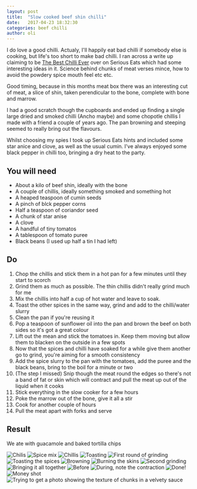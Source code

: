 ```yaml
---
layout: post
title:  "Slow cooked beef shin chilli"
date:   2017-04-23 18:32:30
categories: beef chilli
author: oli
---
```


I do love a good chilli.  Actualy, I'll happily eat bad chilli if somebody else is cooking, but life's too short to make bad chilli.  I ran across a write up claiming to be [The Best Chilli Ever](http://www.seriouseats.com/2010/01/how-to-make-the-best-chili-ever-recipe-super-bowl.html) over on Serious Eats which had some interesting ideas in it.  Science behind chunks of meat verses mince, how to avoid the powdery spice mouth feel etc etc.

Good timing, because in this months meat box there was an interesting cut of meat, a slice of shin, taken perendicular to the bone, complete with bone and marrow.

I had a good scratch though the cupboards and ended up finding a single large dried and smoked chilli (Ancho maybe) and some chopotle chillis I made with a friend a couple of years ago.  The pan browning and steeping seemed to really bring out the flavours.

Whilst choosing my spies I took up Serious Eats hints and included some star anice and clove, as well as the usual cumin.  I've always enjoyed some black pepper in chilli too, bringing a dry heat to the party.

## You will need

* About a kilo of beef shin, ideally with the bone
* A couple of chillis, ideally something smoked and something hot
* A heaped teaspoon of cumin seeds
* A pinch of blck pepper corns
* Half a teaspoon of coriandor seed
* A chunk of star anise
* A clove
* A handful of tiny tomatos
* A tablespoon of tomato puree
* Black beans (I used up half a tin I had left)


## Do

1. Chop the chillis and stick them in a hot pan for a few minutes until they start to scorch
2. Grind them as much as possible.  The thin chillis didn't really grind much for me
3. Mix the chillis into half a cup of hot water and leave to soak.
4. Toast the other spices in the same way, grind and add to the chilli/water slurry
5. Clean the pan if you're reusing it
6. Pop a teaspoon of sunflower oil into the pan and brown the beef on both sides so it's got a great colour
7. Lift out the mean and stick the tomatoes in.  Keep them moving but allow them to blacken on the outside in a few spots
8. Now that the spices and chilli have soaked for a while give them another go to grind, you're aiming for a smooth consistency
9. Add the spice slurry to the pan with the tomatoes, add the puree and the black beans, bring to the boil for a minute or two
10. (The step I missed) Snip though the meat round the edges so there's not a band of fat or skin which will contract and pull the meat up out of the liquid when it cooks
11. Stick everything in the slow cooker for a few hours
12. Poke the marrow out of the bone, give it all a stir
13. Cook for another couple of hours
14. Pull the meat apart with forks and serve


## Result

We ate with guacamole and baked tortilla chips

![Chilis](/images/shin_beef_chilli/shin_beef_chilli_01.jpg)
![Spice mix](/images/shin_beef_chilli/shin_beef_chilli_02.jpg)
![Chillis](/images/shin_beef_chilli/shin_beef_chilli_03.jpg)
![Toasting](/images/shin_beef_chilli/shin_beef_chilli_04.jpg)
![First round of grinding](/images/shin_beef_chilli/shin_beef_chilli_05.jpg)
![Toasting the spices](/images/shin_beef_chilli/shin_beef_chilli_06.jpg)
![Browning](/images/shin_beef_chilli/shin_beef_chilli_07.jpg)
![Burning the skins](/images/shin_beef_chilli/shin_beef_chilli_08.jpg)
![Second grinding](/images/shin_beef_chilli/shin_beef_chilli_09.jpg)
![Bringing it all together](/images/shin_beef_chilli/shin_beef_chilli_10.jpg)
![Before](/images/shin_beef_chilli/shin_beef_chilli_11.jpg)
![During, note the contraction](/images/shin_beef_chilli/shin_beef_chilli_12.jpg)
![Done!](/images/shin_beef_chilli/shin_beef_chilli_13.jpg)
![Money shot](/images/shin_beef_chilli/shin_beef_chilli_14.jpg)
![Trying to get a photo showing the texture of chunks in a velvety sauce](/images/shin_beef_chilli/shin_beef_chilli_15.jpg)




